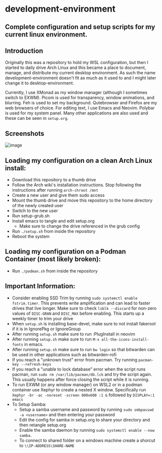 # development-environment
## Complete configuration and setup scripts for my current linux environment.

## Introduction
Originally this was a repository to hold my WSL configuration, but then I started to daily drive Arch Linux and this became a place to document, manage, and distribute my current desktop environment. As such the name development-environment doesn't fit as much as it used to and I might later change it to desktop-environment.

Currently, I use XMonad as my window manager (although I sometimes switch to EXWM). Picom is used for transparency, window animations, and blurring. Feh is used to set my background. Qutebrowser and Firefox are my web browsers of choice. For editing text, I use Emacs and Neovim. Polybar is used for my system panel. Many other applications are also used and these can be seen in `setup.org`.

## Screenshots
![image](https://user-images.githubusercontent.com/10079472/154896328-05ddd9bf-d218-4511-b7b6-81b398def00a.png)

## Loading my configuration on a clean Arch Linux install:
- Download this repository to a thumb drive
- Follow the Arch wiki's installation instructions. Stop following the instructions after running `arch-chroot /mnt`
- Create a new user and give them sudo access
- Mount the thumb drive and move this repository to the home directory of the newly created user
- Switch to the new user
- Run setup-grub.sh
- Install emacs to tangle and edit setup.org
	- Make sure to change the drive referenced in the grub config
- Run `./setup.sh` from inside the repository
- Reboot the system

## Loading my configuration on a Podman Container (most likely broken):
- Run `./podman.sh` from inside the repository

## Important Information:
- Consider enabling SSD Trim by running `sudo systemctl enable fstrim.timer`. This prevents write amplification and can lead to faster drives that live longer. Make sure to check `lsblk --discard` for non-zero values of `DISC-GRAN` and `DISC_MAX` before enabling. This starts up a weekly timer to trim your drive
- When `setup.sh` is installing base-devel, make sure to not install fakeroot if it is in IgnorePkg or IgnoreGroup
- After running `setup.sh` make sure to run :PlugInstall in neovim
- After running `setup.sh` make sure to run `M-x all-the-icons-install-fonts` in emacs.
- After running `setup.sh` make sure to run `bw login` so that bitwarden can be used in other applications such as bitwarden-rofi
- If you reach a "unknown trust" error from pacman. Try running `pacman-key --refresh-keys`
- If you reach a "unable to lock database" error when the script runs pacman, run `sudo rm /var/lib/pacman/db.lck` and try the script again. This usually happens after force closing the script while it is running.
- To run EXWM (or any window manager) on WSL2 or in a podman container use Xephyr to create a nested X window. Specifically run `Xephyr -br -ac -noreset -screen 800x600 :1 &` followed by `DISPLAY=:1 emacs`
- To Setup Samba:
  - Setup a samba username and password by running `sudo smbpasswd -a <username>` and then entering your password
  - Edit the config for samba in setup.org to share your directory and then retangle setup.org
  - Enable the samba daemon by running `sudo systemctl enable --now samba`.
  - To connect to shared folder on a windows machine create a shorcut to `\\IP-ADDRESS\SHARE-NAME`
